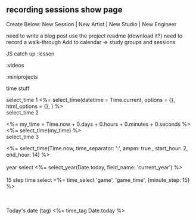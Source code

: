 





recording sessions show page
- 
Create Below:
New Session | New Artist | New Studio | New Engineer





need to write a blog post
   use the project readme (download it?)
need to record a walk-through
Add to calendar => study groups and sessions

JS catch up
:lesson


:videos


:miniprojects






time stuff

select_time 1
   <%=    select_time(datetime = Time.current, options = {}, html_options = {}, ) %>
   <br>
select_time 2
   
<%=    my_time = Time.now + 0.days + 0.hours + 0.minutes + 0.seconds %>
<%=    select_time(my_time) %>
   <br>
select_time 3
   
<%=    select_time(Time.now, time_separator: ':', ampm: true , start_hour: 2, end_hour: 14) %>
<br>
<br>
year select
<%=    select_year(Date.today, field_name: 'current_year') %>
<br>
<br>
15 step time select
<%=    time_select 'game', 'game_time', {minute_step: 15} %>

<br>
<br>
Today's date (tag)
<%=    time_tag Date.today %>
<br>










